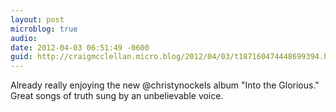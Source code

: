 ```yaml
---
layout: post
microblog: true
audio: 
date: 2012-04-03 06:51:49 -0600
guid: http://craigmcclellan.micro.blog/2012/04/03/t187160474448699394.html
---
```

Already really enjoying the new @christynockels album "Into the Glorious." Great songs of truth sung by an unbelievable voice.
